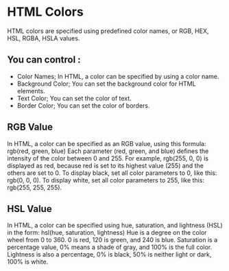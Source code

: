 # HTML Colors
HTML colors are specified using predefined color names, or RGB, HEX, HSL, RGBA, HSLA values.
## You can control :
* Color Names;
In HTML, a color can be specified by using a color name.
* Background Color;
You can set the background color for HTML elements.
* Text Color;
You can set the color of text.
* Border Color;
You can set the color of borders.
## RGB Value
In HTML, a color can be specified as an RGB value, using this formula:
rgb(red, green, blue)
Each parameter (red, green, and blue) defines the intensity of the color between 0 and 255.
For example, rgb(255, 0, 0) is displayed as red, because red is set to its highest value (255) and the others are set to 0.
To display black, set all color parameters to 0, like this: rgb(0, 0, 0).
To display white, set all color parameters to 255, like this: rgb(255, 255, 255).
## HSL Value
In HTML, a color can be specified using hue, saturation, and lightness (HSL) in the form:
hsl(hue, saturation, lightness)
Hue is a degree on the color wheel from 0 to 360. 0 is red, 120 is green, and 240 is blue.
Saturation is a percentage value, 0% means a shade of gray, and 100% is the full color.
Lightness is also a percentage, 0% is black, 50% is neither light or dark, 100% is white.

